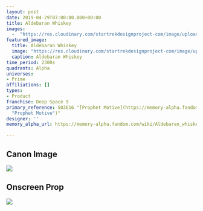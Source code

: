 ```yaml
---
layout: post
date: 2019-04-29T07:00:00.000+00:00
title: Aldebaran Whiskey
images:
  -  "https://res.cloudinary.com/startrekdesignproject-com/image/upload/v1556575109/Aldebaran_Whiskey.png"
featured_image:
  title: Aldebaran Whiskey
  image: "https://res.cloudinary.com/startrekdesignproject-com/image/upload/v1556575109/Aldebaran_Whiskey.png"
  caption: Aldebaran Whiskey
time_period: 2300s
quadrants: Alpha
universes:
- Prime
affiliations: []
types:
- Product
franchise: Deep Space 9
primary_reference: S03E16 "[Prophet Motive](https://memory-alpha.fandom.com/wiki/Prophet_Motive
  "Prophet Motive")"
designer: ''
memory_alpha_url: https://memory-alpha.fandom.com/wiki/Aldebaran_whiskey

---
```

## Canon Image

![](https://res.cloudinary.com/startrekdesignproject-com/image/upload/v1556575109/Aldebaran_Whiskey1.jpg)

## Onscreen Prop

![](https://res.cloudinary.com/startrekdesignproject-com/image/upload/v1556575109/AldebaranWhiskey_Prop.jpg)